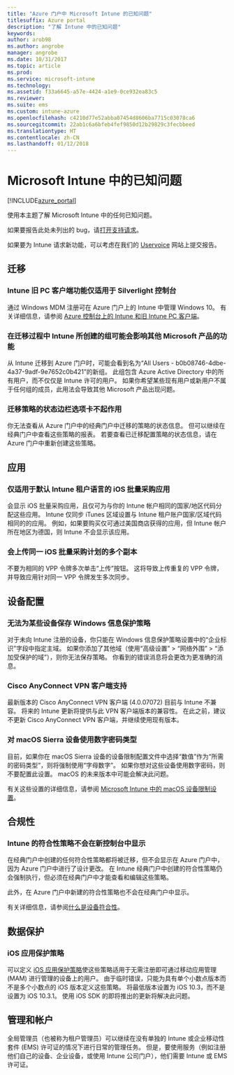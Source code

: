 ```yaml
---
title: "Azure 门户中 Microsoft Intune 的已知问题"
titlesuffix: Azure portal
description: "了解 Intune 中的已知问题"
keywords: 
author: arob98
ms.author: angrobe
manager: angrobe
ms.date: 10/31/2017
ms.topic: article
ms.prod: 
ms.service: microsoft-intune
ms.technology: 
ms.assetid: f33a6645-a57e-4424-a1e9-0ce932ea83c5
ms.reviewer: 
ms.suite: ems
ms.custom: intune-azure
ms.openlocfilehash: c4210d77e52abba07454d8606ba7715c03078ca6
ms.sourcegitcommit: 22ab1c6a6bfeb4fef9850d12b29829c3fecbbeed
ms.translationtype: HT
ms.contentlocale: zh-CN
ms.lasthandoff: 01/12/2018
---
```

# <a name="known-issues-in-microsoft-intune"></a>Microsoft Intune 中的已知问题


[!INCLUDE[azure_portal](./includes/azure_portal.md)]


使用本主题了解 Microsoft Intune 中的任何已知问题。

如果要报告此处未列出的 bug，请[打开支持请求](get-support.md)。

如果要为 Intune 请求新功能，可以考虑在我们的 [Uservoice](https://microsoftintune.uservoice.com/forums/291681-ideas/category/189016-azure-admin-console) 网站上提交报告。

## <a name="migration"></a>迁移

### <a name="intune-legacy-pc-client-features-are-only-available-in-the-silverlight-console"></a>Intune 旧 PC 客户端功能仅适用于 Silverlight 控制台

通过 Windows MDM 注册可在 Azure 门户上的 Intune 中管理 Windows 10。 有关详细信息，请参阅 [Azure 控制台上的 Intune 和旧 Intune PC 客户端](https://docs.microsoft.com/intune-classic/deploy-use/intune-on-azure)。

### <a name="groups-created-by-intune-during-migration-might-affect-functionality-of-other-microsoft-products"></a>在迁移过程中 Intune 所创建的组可能会影响其他 Microsoft 产品的功能

从 Intune 迁移到 Azure 门户时，可能会看到名为“All Users - b0b08746-4dbe-4a37-9adf-9e7652c0b421”的新组。 此组包含 Azure Active Directory 中的所有用户，而不仅仅是 Intune 许可的用户。 如果你希望某些现有用户或新用户不属于任何组的成员，此用法会导致其他 Microsoft 产品出现问题。

### <a name="status-blades-for-migrated-policies-do-not-work"></a>迁移策略的状态边栏选项卡不起作用

你无法查看从 Azure 门户中的经典门户中迁移的策略的状态信息。 但可以继续在经典门户中查看这些策略的报表。 若要查看已迁移配置策略的状态信息，请在 Azure 门户中重新创建这些策略。

## <a name="apps"></a>应用

### <a name="ios-volume-purchased-apps-only-available-in-default-intune-tenant-language"></a>仅适用于默认 Intune 租户语言的 iOS 批量采购应用
会显示 iOS 批量采购应用，且仅可为与你的 Intune 帐户相同的国家/地区代码分配这些应用。 Intune 仅同步 iTunes 区域设置与 Intune 租户账户国家/区域代码相同的的应用。 例如，如果要购买仅可通过美国商店获得的应用，但 Intune 帐户所在地区为德国，则 Intune 不会显示该应用。

### <a name="multiple-copies-of-the-same-ios-volume-purchase-program-are-uploaded"></a>会上传同一 iOS 批量采购计划的多个副本
不要为相同的 VPP 令牌多次单击“上传”按钮。 这将导致上传重复的 VPP 令牌，并导致应用针对同一 VPP 令牌发生多次同步。


<!-- ## Groups -->

## <a name="device-configuration"></a>设备配置

### <a name="you-cannot-save-a-windows-information-protection-policy-for-some-devices"></a>无法为某些设备保存 Windows 信息保护策略

对于未向 Intune 注册的设备，你只能在 Windows 信息保护策略设置中的“企业标识”字段中指定主域。
如果你添加了其他域（使用“高级设置” > “网络外围” > “添加受保护的域”），则你无法保存策略。 你看到的错误消息将会更改为更准确的消息。

### <a name="cisco-anyconnect-vpn-client-support"></a>Cisco AnyConnect VPN 客户端支持

最新版本的 Cisco AnyConnect VPN 客户端 (4.0.07072) 目前与 Intune 不兼容。
将来的 Intune 更新将提供与此 VPN 客户端版本的兼容性。 在此之前，建议不更新 Cisco AnyConnect VPN 客户端，并继续使用现有版本。

### <a name="using-the-numeric-password-type-with-macos-sierra-devices"></a>对 macOS Sierra 设备使用数字密码类型

目前，如果你在 macOS Sierra 设备的设备限制配置文件中选择“数值”作为“所需的密码类型”，则将强制使用“字母数字”。 如果你想对这些设备使用数字密码，则不要配置此设置。
macOS 的未来版本中可能会解决此问题。

有关这些设置的详细信息，请参阅 [Microsoft Intune 中的 macOS 设备限制设置](device-restrictions-macos.md)。

## <a name="compliance"></a>合规性

### <a name="compliance-policies-from-intune-do-not-show-up-in-new-console"></a>Intune 的符合性策略不会在新控制台中显示

在经典门户中创建的任何符合性策略都将被迁移，但不会显示在 Azure 门户中，因为 Azure 门户中进行了设计更改。 在 Intune 经典门户中创建的符合性策略仍会强制执行，但必须在经典门户中才能查看和编辑这些策略。

此外，在 Azure 门户中新建的符合性策略也不会在经典门户中显示。

有关详细信息，请参阅[什么是设备符合性](device-compliance.md)。

<!-- ## Enrollment -->


## <a name="data-protection"></a>数据保护

### <a name="ios-app-protection-policies"></a>iOS 应用保护策略

可以定义 [iOS 应用保护策略](app-protection-policy-settings-ios.md)使这些策略适用于无需注册即可通过移动应用管理 (MAM) 进行管理的设备上的用户。 由于临时错误，只能为具有单个小数点版本而不是多个小数点的 iOS 版本定义这些策略。 将最低版本设置为 iOS 10.3，而不是设置为 iOS 10.3.1。 使用 iOS SDK 的即将推出的更新将解决此问题。


## <a name="administration-and-accounts"></a>管理和帐户

全局管理员（也被称为租户管理员）可以继续在没有单独的 Intune 或企业移动性套件 (EMS) 许可证的情况下进行日常的管理任务。 但是，要使用服务（例如注册他们自己的设备、企业设备，或使用 Intune 公司门户），他们需要 Intune 或 EMS 许可证。

<!-- ## Additional items -->

